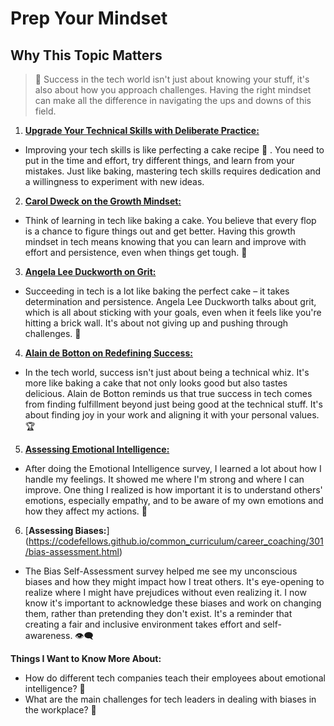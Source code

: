 # Prep Your Mindset

## Why This Topic Matters
> 🚀 Success in the tech world isn't just about knowing your stuff, it's also about how you approach challenges. Having the right mindset can make all the difference in navigating the ups and downs of this field.


1. [**Upgrade Your Technical Skills with Deliberate Practice:**](https://web.archive.org/web/20160616225417/http://www.happybearsoftware.com/upgrade-your-technical-skills-with-deliberate-practice)

- Improving your tech skills is like perfecting a cake recipe 🍰 . You need to put in the time and effort, try different things, and learn from your mistakes. Just like baking, mastering tech skills requires dedication and a willingness to experiment with new ideas.

2. [**Carol Dweck on the Growth Mindset:**](https://www.youtube.com/watch?v=hiiEeMN7vbQ)

- Think of learning in tech like baking a cake. You believe that every flop is a chance to figure things out and get better. Having this growth mindset in tech means knowing that you can learn and improve with effort and persistence, even when things get tough. 🌱

3. [**Angela Lee Duckworth on Grit:**](https://www.ted.com/talks/carol_dweck_the_power_of_believing_that_you_can_improve?hasProgress=true&language=en)

- Succeeding in tech is a lot like baking the perfect cake – it takes determination and persistence. Angela Lee Duckworth talks about grit, which is all about sticking with your goals, even when it feels like you're hitting a brick wall. It's about not giving up and pushing through challenges. 💪

4. [**Alain de Botton on Redefining Success:**](https://www.ted.com/talks/angela_lee_duckworth_grit_the_power_of_passion_and_perseverance?hasProgress=true)

- In the tech world, success isn't just about being a technical whiz. It's more like baking a cake that not only looks good but also tastes delicious. Alain de Botton reminds us that true success in tech comes from finding fulfillment beyond just being good at the technical stuff. It's about finding joy in your work and aligning it with your personal values. 🏆


5. [**Assessing Emotional Intelligence:**](https://codefellows.github.io/common_curriculum/career_coaching/201/emotional-intelligence-assessment.html)

- After doing the Emotional Intelligence survey, I learned a lot about how I handle my feelings. It showed me where I'm strong and where I can improve. One thing I realized is how important it is to understand others' emotions, especially empathy, and to be aware of my own emotions and how they affect my actions. 🧠

6. [**Assessing Biases:**] (https://codefellows.github.io/common_curriculum/career_coaching/301/bias-assessment.html)

- The Bias Self-Assessment survey helped me see my unconscious biases and how they might impact how I treat others. It's eye-opening to realize where I might have prejudices without even realizing it. I now know it's important to acknowledge these biases and work on changing them, rather than pretending they don't exist. It's a reminder that creating a fair and inclusive environment takes effort and self-awareness. 👁️‍🗨️



**Things I Want to Know More About:**
- How do different tech companies teach their employees about emotional intelligence? 🤔
- What are the main challenges for tech leaders in dealing with biases in the workplace? 🛑
